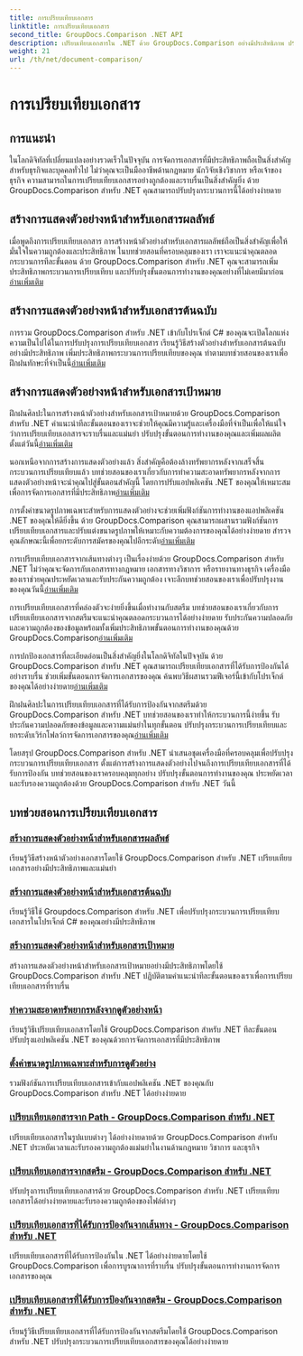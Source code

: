 ```yaml
---
title: การเปรียบเทียบเอกสาร
linktitle: การเปรียบเทียบเอกสาร
second_title: GroupDocs.Comparison .NET API
description: เปรียบเทียบเอกสารใน .NET ด้วย GroupDocs.Comparison อย่างมีประสิทธิภาพ ปรับปรุงการจัดการเอกสาร ปรับปรุงขั้นตอนการทำงาน และรับประกันความถูกต้อง เรียนรู้เพิ่มเติม!
weight: 21
url: /th/net/document-comparison/
---
```


# การเปรียบเทียบเอกสาร

## การแนะนำ

ในโลกดิจิทัลที่เปลี่ยนแปลงอย่างรวดเร็วในปัจจุบัน การจัดการเอกสารที่มีประสิทธิภาพถือเป็นสิ่งสำคัญสำหรับธุรกิจและบุคคลทั่วไป ไม่ว่าคุณจะเป็นมืออาชีพด้านกฎหมาย นักวิจัยเชิงวิชาการ หรือเจ้าของธุรกิจ ความสามารถในการเปรียบเทียบเอกสารอย่างถูกต้องและราบรื่นเป็นสิ่งสำคัญยิ่ง ด้วย GroupDocs.Comparison สำหรับ .NET คุณสามารถปรับปรุงกระบวนการนี้ได้อย่างง่ายดาย

## สร้างการแสดงตัวอย่างหน้าสำหรับเอกสารผลลัพธ์

 เมื่อพูดถึงการเปรียบเทียบเอกสาร การสร้างหน้าตัวอย่างสำหรับเอกสารผลลัพธ์ถือเป็นสิ่งสำคัญเพื่อให้มั่นใจในความถูกต้องและประสิทธิภาพ ในบทช่วยสอนที่ครอบคลุมของเรา เราจะแนะนำคุณตลอดกระบวนการทีละขั้นตอน ด้วย GroupDocs.Comparison สำหรับ .NET คุณจะสามารถเพิ่มประสิทธิภาพกระบวนการเปรียบเทียบ และปรับปรุงขั้นตอนการทำงานของคุณอย่างที่ไม่เคยมีมาก่อน[อ่านเพิ่มเติม](./generate-page-previews-resultant-document/)

## สร้างการแสดงตัวอย่างหน้าสำหรับเอกสารต้นฉบับ

การรวม GroupDocs.Comparison สำหรับ .NET เข้ากับโปรเจ็กต์ C# ของคุณจะเปิดโลกแห่งความเป็นไปได้ในการปรับปรุงการเปรียบเทียบเอกสาร เรียนรู้วิธีสร้างตัวอย่างสำหรับเอกสารต้นฉบับอย่างมีประสิทธิภาพ เพิ่มประสิทธิภาพกระบวนการเปรียบเทียบของคุณ ทำตามบทช่วยสอนของเราเพื่อฝึกฝนทักษะที่จำเป็นนี้[อ่านเพิ่มเติม](./generate-page-previews-source-document/)

## สร้างการแสดงตัวอย่างหน้าสำหรับเอกสารเป้าหมาย

 ฝึกฝนศิลปะในการสร้างหน้าตัวอย่างสำหรับเอกสารเป้าหมายด้วย GroupDocs.Comparison สำหรับ .NET คำแนะนำทีละขั้นตอนของเราจะช่วยให้คุณมีความรู้และเครื่องมือที่จำเป็นเพื่อให้แน่ใจว่าการเปรียบเทียบเอกสารจะราบรื่นและแม่นยำ ปรับปรุงขั้นตอนการทำงานของคุณและเพิ่มผลผลิตตั้งแต่วันนี้[อ่านเพิ่มเติม](./generate-page-previews-target-document/)

 นอกเหนือจากการสร้างการแสดงตัวอย่างแล้ว สิ่งสำคัญคือต้องล้างทรัพยากรหลังจากเสร็จสิ้นกระบวนการเปรียบเทียบแล้ว บทช่วยสอนของเราเกี่ยวกับการทำความสะอาดทรัพยากรหลังจากการแสดงตัวอย่างหน้าจะนำคุณไปสู่ขั้นตอนสำคัญนี้ โดยการปรับแอปพลิเคชัน .NET ของคุณให้เหมาะสมเพื่อการจัดการเอกสารที่มีประสิทธิภาพ[อ่านเพิ่มเติม](./clean-resources-after-page-previews/)

การตั้งค่าขนาดรูปภาพเฉพาะสำหรับการแสดงตัวอย่างจะช่วยเพิ่มฟังก์ชันการทำงานของแอปพลิเคชัน .NET ของคุณให้ดียิ่งขึ้น ด้วย GroupDocs.Comparison คุณสามารถผสานรวมฟังก์ชันการเปรียบเทียบเอกสารและปรับแต่งขนาดรูปภาพให้เหมาะกับความต้องการของคุณได้อย่างง่ายดาย สำรวจคุณลักษณะนี้เพื่อยกระดับการสมัครของคุณไปอีกระดับ[อ่านเพิ่มเติม](./set-specific-image-sizes-for-previews/)

 การเปรียบเทียบเอกสารจากเส้นทางต่างๆ เป็นเรื่องง่ายด้วย GroupDocs.Comparison สำหรับ .NET ไม่ว่าคุณจะจัดการกับเอกสารทางกฎหมาย เอกสารทางวิชาการ หรือรายงานทางธุรกิจ เครื่องมือของเราช่วยคุณประหยัดเวลาและรับประกันความถูกต้อง เจาะลึกบทช่วยสอนของเราเพื่อปรับปรุงงานของคุณวันนี้[อ่านเพิ่มเติม](./compare-documents-from-path/)

 การเปรียบเทียบเอกสารที่คล่องตัวจะง่ายยิ่งขึ้นเมื่อทำงานกับสตรีม บทช่วยสอนของเราเกี่ยวกับการเปรียบเทียบเอกสารจากสตรีมจะแนะนำคุณตลอดกระบวนการได้อย่างง่ายดาย รับประกันความปลอดภัยและความถูกต้องของข้อมูลพร้อมทั้งเพิ่มประสิทธิภาพขั้นตอนการทำงานของคุณด้วย GroupDocs.Comparison[อ่านเพิ่มเติม](./compare-documents-from-stream/)

การปกป้องเอกสารที่ละเอียดอ่อนเป็นสิ่งสำคัญยิ่งในโลกดิจิทัลในปัจจุบัน ด้วย GroupDocs.Comparison สำหรับ .NET คุณสามารถเปรียบเทียบเอกสารที่ได้รับการป้องกันได้อย่างราบรื่น ช่วยเพิ่มขั้นตอนการจัดการเอกสารของคุณ ค้นพบวิธีผสานรวมฟีเจอร์นี้เข้ากับโปรเจ็กต์ของคุณได้อย่างง่ายดาย[อ่านเพิ่มเติม](./compare-protected-documents-from-path/)

 ฝึกฝนศิลปะในการเปรียบเทียบเอกสารที่ได้รับการป้องกันจากสตรีมด้วย GroupDocs.Comparison สำหรับ .NET บทช่วยสอนของเราทำให้กระบวนการนี้ง่ายขึ้น รับประกันความปลอดภัยของข้อมูลและความแม่นยำในทุกขั้นตอน ปรับปรุงกระบวนการเปรียบเทียบและยกระดับเวิร์กโฟลว์การจัดการเอกสารของคุณ[อ่านเพิ่มเติม](./compare-protected-documents-from-stream/)

โดยสรุป GroupDocs.Comparison สำหรับ .NET นำเสนอชุดเครื่องมือที่ครอบคลุมเพื่อปรับปรุงกระบวนการเปรียบเทียบเอกสาร ตั้งแต่การสร้างการแสดงตัวอย่างไปจนถึงการเปรียบเทียบเอกสารที่ได้รับการป้องกัน บทช่วยสอนของเราครอบคลุมทุกอย่าง ปรับปรุงขั้นตอนการทำงานของคุณ ประหยัดเวลา และรับรองความถูกต้องด้วย GroupDocs.Comparison สำหรับ .NET วันนี้
## บทช่วยสอนการเปรียบเทียบเอกสาร
### [สร้างการแสดงตัวอย่างหน้าสำหรับเอกสารผลลัพธ์](./generate-page-previews-resultant-document/)
เรียนรู้วิธีสร้างหน้าตัวอย่างเอกสารโดยใช้ GroupDocs.Comparison สำหรับ .NET เปรียบเทียบเอกสารอย่างมีประสิทธิภาพและแม่นยำ
### [สร้างการแสดงตัวอย่างหน้าสำหรับเอกสารต้นฉบับ](./generate-page-previews-source-document/)
เรียนรู้วิธีใช้ Groupdocs.Comparison สำหรับ .NET เพื่อปรับปรุงกระบวนการเปรียบเทียบเอกสารในโปรเจ็กต์ C# ของคุณอย่างมีประสิทธิภาพ
### [สร้างการแสดงตัวอย่างหน้าสำหรับเอกสารเป้าหมาย](./generate-page-previews-target-document/)
สร้างการแสดงตัวอย่างหน้าสำหรับเอกสารเป้าหมายอย่างมีประสิทธิภาพโดยใช้ GroupDocs.Comparison สำหรับ .NET ปฏิบัติตามคำแนะนำทีละขั้นตอนของเราเพื่อการเปรียบเทียบเอกสารที่ราบรื่น
### [ทำความสะอาดทรัพยากรหลังจากดูตัวอย่างหน้า](./clean-resources-after-page-previews/)
เรียนรู้วิธีเปรียบเทียบเอกสารโดยใช้ GroupDocs.Comparison สำหรับ .NET ทีละขั้นตอน ปรับปรุงแอปพลิเคชัน .NET ของคุณด้วยการจัดการเอกสารที่มีประสิทธิภาพ
### [ตั้งค่าขนาดรูปภาพเฉพาะสำหรับการดูตัวอย่าง](./set-specific-image-sizes-for-previews/)
รวมฟังก์ชันการเปรียบเทียบเอกสารเข้ากับแอปพลิเคชัน .NET ของคุณกับ GroupDocs.Comparison สำหรับ .NET ได้อย่างง่ายดาย
### [เปรียบเทียบเอกสารจาก Path - GroupDocs.Comparison สำหรับ .NET](./compare-documents-from-path/)
เปรียบเทียบเอกสารในรูปแบบต่างๆ ได้อย่างง่ายดายด้วย GroupDocs.Comparison สำหรับ .NET ประหยัดเวลาและรับรองความถูกต้องแม่นยำในงานด้านกฎหมาย วิชาการ และธุรกิจ
### [เปรียบเทียบเอกสารจากสตรีม - GroupDocs.Comparison สำหรับ .NET](./compare-documents-from-stream/)
ปรับปรุงการเปรียบเทียบเอกสารด้วย GroupDocs.Comparison สำหรับ .NET เปรียบเทียบเอกสารได้อย่างง่ายดายและรับรองความถูกต้องของไฟล์ต่างๆ
### [เปรียบเทียบเอกสารที่ได้รับการป้องกันจากเส้นทาง - GroupDocs.Comparison สำหรับ .NET](./compare-protected-documents-from-path/)
เปรียบเทียบเอกสารที่ได้รับการป้องกันใน .NET ได้อย่างง่ายดายโดยใช้ GroupDocs.Comparison เพื่อการบูรณาการที่ราบรื่น ปรับปรุงขั้นตอนการทำงานการจัดการเอกสารของคุณ
### [เปรียบเทียบเอกสารที่ได้รับการป้องกันจากสตรีม - GroupDocs.Comparison สำหรับ .NET](./compare-protected-documents-from-stream/)
เรียนรู้วิธีเปรียบเทียบเอกสารที่ได้รับการป้องกันจากสตรีมโดยใช้ GroupDocs.Comparison สำหรับ .NET ปรับปรุงกระบวนการเปรียบเทียบเอกสารของคุณได้อย่างง่ายดาย